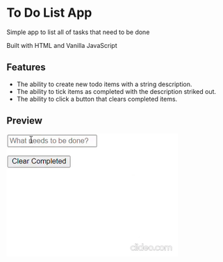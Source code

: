 # To Do List App

Simple app to list all of tasks that need to be done

Built with HTML and Vanilla JavaScript

## Features

* The ability to create new todo items with a string description.
* The ability to tick items as completed with the description striked out.
* The ability to click a button that clears completed items.

## Preview

![alt text](https://github.com/Jonnylie/To-Do-List-App/blob/master/todolistapp-preview.gif)

